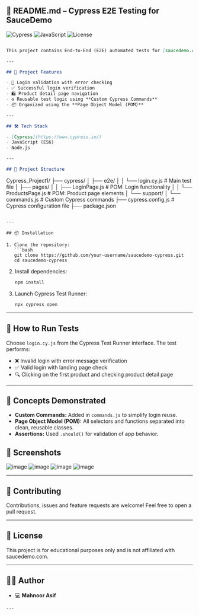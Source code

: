 ## 📘 README.md – Cypress E2E Testing for SauceDemo


![Cypress](https://img.shields.io/badge/tested%20with-Cypress-17202C?style=flat-square&logo=cypress&logoColor=white)
![JavaScript](https://img.shields.io/badge/language-JavaScript-F7DF1E?style=flat-square&logo=javascript&logoColor=black)
![License](https://img.shields.io/badge/license-MIT-blue?style=flat-square)

```markdown

This project contains End-to-End (E2E) automated tests for [saucedemo.com](https://www.saucedemo.com) using Cypress. It demonstrates how to use Cypress for UI testing with best practices like the Page Object Model (POM) and custom commands.

---

## 🚀 Project Features

- 🔐 Login validation with error checking
- ✅ Successful login verification
- 🛍️ Product detail page navigation
- ♻️ Reusable test logic using **Custom Cypress Commands**
- 📦 Organized using the **Page Object Model (POM)**

---

## 🛠️ Tech Stack

- [Cypress](https://www.cypress.io/)
- JavaScript (ES6)
- Node.js

---

## 📁 Project Structure

```

Cypress\_Project1/
├── cypress/
│   ├── e2e/
│   │   └── login.cy.js              # Main test file
│   ├── pages/
│   │   ├── LoginPage.js             # POM: Login functionality
│   │   └── ProductsPage.js          # POM: Product page elements
│   └── support/
│       └── commands.js              # Custom Cypress commands
├── cypress.config.js                # Cypress configuration file
├── package.json

````

---

## 📦 Installation

1. Clone the repository:
   ```bash
   git clone https://github.com/your-username/saucedemo-cypress.git
   cd saucedemo-cypress
````

2. Install dependencies:

   ```bash
   npm install
   ```

3. Launch Cypress Test Runner:

   ```bash
   npx cypress open
   ```

---

## 🧪 How to Run Tests

Choose `login.cy.js` from the Cypress Test Runner interface. The test performs:

* ❌ Invalid login with error message verification
* ✅ Valid login with landing page check
* 🔍 Clicking on the first product and checking product detail page

---

## 🧠 Concepts Demonstrated

* **Custom Commands:** Added in `commands.js` to simplify login reuse.
* **Page Object Model (POM):** All selectors and functions separated into clean, reusable classes.
* **Assertions:** Used `.should()` for validation of app behavior.

## 📸 Screenshots

![image](https://github.com/user-attachments/assets/ef5b12e2-325f-441a-9dbc-e33db56e5066)
![image](https://github.com/user-attachments/assets/88476fb0-9843-4a7c-a6fd-f0eaae4e530a)
![image](https://github.com/user-attachments/assets/f2031b0a-574a-4a1b-87d4-58a94c75d2d9)
![image](https://github.com/user-attachments/assets/31e277cb-4d42-4005-a1f5-b42df4b1f203)



---

## 🤝 Contributing

Contributions, issues and feature requests are welcome! Feel free to open a pull request.

---

## 📝 License

This project is for educational purposes only and is not affiliated with saucedemo.com.

---

## 🙋‍♀️ Author

* 💻 **Mahnoor Asif** 

```
---

